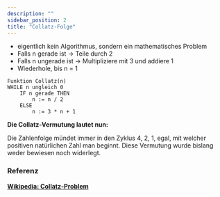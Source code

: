```yaml
---
description: ""
sidebar_position: 2
title: "Collatz-Folge"
---
```

- eigentlich kein Algorithmus, sondern ein mathematisches Problem
- Falls n gerade ist → Teile durch 2
- Falls n ungerade ist → Multipliziere mit 3 und addiere 1
- Wiederhole, bis n = 1

```
Funktion Collatz(n)
WHILE n ungleich 0
    IF n gerade THEN
        n := n / 2
    ELSE
        n := 3 * n + 1
```

**Die Collatz-Vermutung lautet nun:**

Die Zahlenfolge mündet immer in den Zyklus 4, 2, 1, egal, mit welcher positiven natürlichen Zahl man beginnt.
Diese Vermutung wurde bislang weder bewiesen noch widerlegt.

### Referenz
[**Wikipedia: Collatz-Problem**](https://de.wikipedia.org/wiki/Collatz-Problem)
